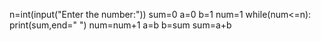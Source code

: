 n=int(input("Enter the number:"))
sum=0
a=0
b=1
num=1
while(num<=n):
      print(sum,end=" ")
      num=num+1
      a=b
      b=sum
      sum=a+b


